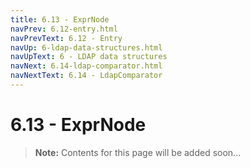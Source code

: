 ```yaml
---
title: 6.13 - ExprNode
navPrev: 6.12-entry.html
navPrevText: 6.12 - Entry
navUp: 6-ldap-data-structures.html
navUpText: 6 - LDAP data structures
navNext: 6.14-ldap-comparator.html
navNextText: 6.14 - LdapComparator
---
```


# 6.13 - ExprNode

>**Note:** Contents for this page will be added soon...
